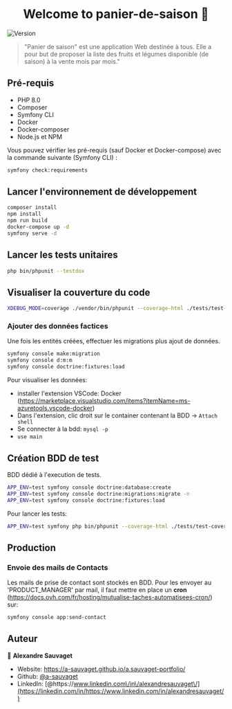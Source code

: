 <h1 align="center">Welcome to panier-de-saison 👋</h1>
<p>
  <img alt="Version" src="https://img.shields.io/badge/version-1.0.0-blue.svg?cacheSeconds=2592000" />
</p>

> &#34;Panier de saison&#34; est une application Web destinée à tous. Elle a pour but de proposer la liste des fruits et légumes disponible (de saison) à la vente mois par mois.&#34;

## Pré-requis

- PHP 8.0
- Composer
- Symfony CLI
- Docker
- Docker-composer
- Node.js et NPM

Vous pouvez vérifier les pré-requis (sauf Docker et Docker-compose) avec la commande suivante (Symfony CLI) :

```bash
symfony check:requirements
```

## Lancer l'environnement de développement

```bash
composer install
npm install
npm run build
docker-compose up -d
symfony serve -d
```

## Lancer les tests unitaires

```bash
php bin/phpunit --testdox
```

## Visualiser la couverture du code

```bash
XDEBUG_MODE=coverage ./vendor/bin/phpunit --coverage-html ./tests/test-coverage
```

### Ajouter des données factices

Une fois les entités créées, effectuer les migrations plus ajout de données.

```bash
symfony console make:migration
symfony console d:m:m
symfony console doctrine:fixtures:load
```

Pour visualiser les données:

- installer l'extension VSCode: Docker (https://marketplace.visualstudio.com/items?itemName=ms-azuretools.vscode-docker)
- Dans l'extension, clic droit sur le container contenant la BDD -> `Attach shell`
- Se connecter à la bdd: `mysql -p`
- `use main`

## Création BDD de test

BDD dédié à l'execution de tests.

```bash
APP_ENV=test symfony console doctrine:database:create
APP_ENV=test symfony console doctrine:migrations:migrate -n
APP_ENV=test symfony console doctrine:fixtures:load
```

Pour lancer les tests:

```bash
APP_ENV=test symfony php bin/phpunit --coverage-html ./tests/test-coverage
```

## Production

### Envoie des mails de Contacts

Les mails de prise de contact sont stockés en BDD. Pour les envoyer au 'PRODUCT_MANAGER' par mail, il faut mettre en place un **cron** (https://docs.ovh.com/fr/hosting/mutualise-taches-automatisees-cron/) sur:

```bash
symfony console app:send-contact
```

## Auteur

👤 **Alexandre Sauvaget**

- Website: https://a-sauvaget.github.io/a.sauvaget-portfolio/
- Github: [@a-sauvaget](https://github.com/a-sauvaget)
- LinkedIn: [@https:\/\/www.linkedin.com\/in\/alexandresauvaget\/](https://linkedin.com/in/https://www.linkedin.com/in/alexandresauvaget/)
